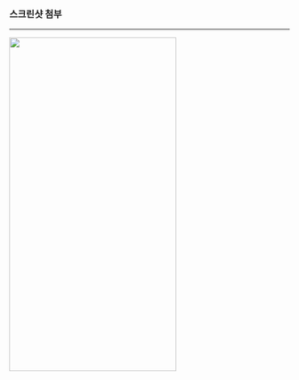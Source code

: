 ### 스크린샷 첨부
---
<img src="https://user-images.githubusercontent.com/115209527/226973539-338fdd25-66dd-4c82-96d3-4417ac5b0a05.png" width="300" height="600"/>

